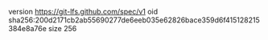 version https://git-lfs.github.com/spec/v1
oid sha256:200d2171cb2ab55690277de6eeb035e62826bace359d6f415128215384e8a76e
size 256
